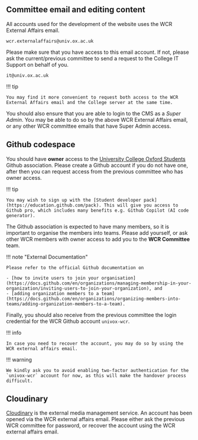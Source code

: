 ## Committee email and editing content
All accounts used for the development of the website uses the WCR External Affairs email.
```
wcr.externalaffairs@univ.ox.ac.uk
```
Please make sure that you have access to this email account. If not, please ask the current/previous committee to send a request to the College IT Support on behalf of you.
```
it@univ.ox.ac.uk
```

!!! tip
    
    You may find it more convenient to request both access to the WCR External Affairs email and the College server at the same time.

You should also ensure that you are able to login to the CMS as a *Super Admin*. You may be able to do so by the above WCR External Affairs email, or any other WCR committee emails that have Super Admin access.


## Github codespace
You should have **owner** access to the [University College Oxford Students](https://github.com/univox-students) Github association. Please create a Github account if you do not have one, after then you can request access from the previous committee who has owner access.

!!! tip
    
    You may wish to sign up with the [Student developer pack](https://education.github.com/pack). This will give you access to Github pro, which includes many benefits e.g. Github Copilot (AI code generator).

The Github association is expected to have many members, so it is important to organise the members into teams. Please add yourself, or ask other WCR members with owner access to add you to the **WCR Committee** team.

!!! note "External Documentation"

    Please refer to the official Github documentation on 

    - [how to invite users to join your organisation](https://docs.github.com/en/organizations/managing-membership-in-your-organization/inviting-users-to-join-your-organization), and
    - [adding organization members to a team](https://docs.github.com/en/organizations/organizing-members-into-teams/adding-organization-members-to-a-team).

Finally, you should also receive from the previous committee the login credential for the WCR Github account `univox-wcr`. 

!!! info

    In case you need to recover the account, you may do so by using the WCR external affairs email.

!!! warning
    
    We kindly ask you to avoid enabling two-factor authentication for the `univox-wcr` account for now, as this will make the handover process difficult.


## Cloudinary
[Cloudinary](https://cloudinary.com) is the external media management service. An account has been opened via the WCR external affairs email. Please either ask the previous WCR committee for password, or recover the account using the WCR external affairs email.

